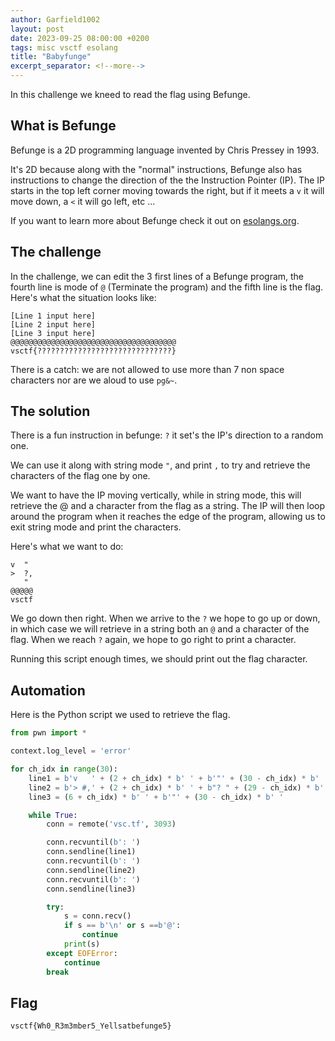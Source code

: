 ```yaml
---
author: Garfield1002
layout: post
date: 2023-09-25 08:00:00 +0200
tags: misc vsctf esolang
title: "Babyfunge"
excerpt_separator: <!--more-->
---
```


In this challenge we kneed to read the flag using Befunge.
<!--more-->

## What is Befunge

Befunge is a 2D programming language invented by Chris Pressey in 1993.

It's 2D because along with the "normal" instructions, Befunge also has instructions to change the direction of the the Instruction Pointer (IP). The IP starts in the top left corner moving towards the right, but if it meets a `v` it will move down, a `<` it will go left, etc ...

If you want to learn more about Befunge check it out on [esolangs.org](https://esolangs.org/wiki/Befunge).

## The challenge

In the challenge, we can edit the 3 first lines of a Befunge program, the fourth line is mode of `@` (Terminate the program) and the fifth line is the flag. Here's what the situation looks like:

```
[Line 1 input here]
[Line 2 input here]
[Line 3 input here]
@@@@@@@@@@@@@@@@@@@@@@@@@@@@@@@@@@@@@
vsctf{??????????????????????????????}
```

There is a catch: we are not allowed to use more than 7 non space characters nor are we aloud to use `pg&~`.

## The solution

There is a fun instruction in befunge: `?` it set's the IP's direction to a random one.

We can use it along with string mode `"`, and print `,` to try and retrieve the characters of the flag one by one.

We want to have the IP moving vertically, while in string mode, this will retrieve the @ and a character from the flag as a string. The IP will then loop around the program when it reaches the edge of the program, allowing us to exit string mode and print the characters.

Here's what we want to do:

```
v  "
>  ?,
   "
@@@@@
vsctf
```
We go down then right. When we arrive to the `?` we hope to go up or down, in which case we will retrieve in a string both an `@` and a character of the flag. When we reach `?` again, we hope to go right to print a character.

Running this script enough times, we should print out the flag character.

## Automation

Here is the Python script we used to retrieve the flag.

```py
from pwn import *

context.log_level = 'error'

for ch_idx in range(30):
    line1 = b'v   ' + (2 + ch_idx) * b' ' + b'"' + (30 - ch_idx) * b' '
    line2 = b'> #,' + (2 + ch_idx) * b' ' + b"? " + (29 - ch_idx) * b' '
    line3 = (6 + ch_idx) * b' ' + b'"' + (30 - ch_idx) * b' '

    while True:
        conn = remote('vsc.tf', 3093)

        conn.recvuntil(b': ')
        conn.sendline(line1)
        conn.recvuntil(b': ')
        conn.sendline(line2)
        conn.recvuntil(b': ')
        conn.sendline(line3)

        try:
            s = conn.recv()
            if s == b'\n' or s ==b'@':
                continue
            print(s)
        except EOFError:
            continue
        break
```

## Flag
`vsctf{Wh0_R3m3mber5_Yellsatbefunge5}`
